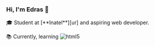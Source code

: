 ### Hi, I'm Edras 👋
<p> 🎓 Student at [**Inatel**][ur] and aspiring web developer.</p>
<p> 📚 Currently, learning        <img alt="html5" src="https://img.shields.io/badge/-HTML5-E34F26?style=flat-square&logo=html5&logoColor=white"/> </p>


[ur]: https://inatel.br/
